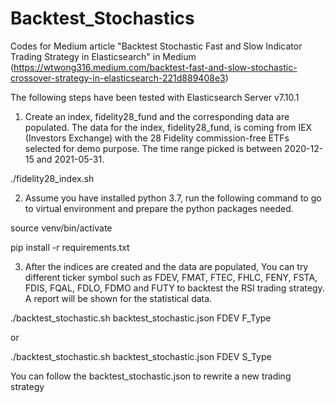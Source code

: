 # Backtest_Stochastics
Codes for Medium article "Backtest Stochastic Fast and Slow Indicator Trading Strategy in Elasticsearch" in Medium
(https://wtwong316.medium.com/backtest-fast-and-slow-stochastic-crossover-strategy-in-elasticsearch-221d889408e3)

The following steps have been tested with Elasticsearch Server v7.10.1

1. Create an index, fidelity28_fund and the corresponding data are populated. The data for the index, fidelity28_fund, is coming from IEX (Investors Exchange) with the 28 Fidelity commission-free ETFs selected for demo purpose. The time range picked is between 2020-12-15 and 2021-05-31.

./fidelity28_index.sh

2. Assume you have installed python 3.7, run the following command to go to virtual environment and prepare the python packages needed.

source venv/bin/activate

pip install -r requirements.txt

3. After the indices are created and the data are populated, You can try different ticker symbol such as FDEV, FMAT, FTEC, FHLC, FENY, FSTA, FDIS, FQAL, FDLO, FDMO and FUTY to backtest the RSI trading strategy. A report will be shown for the statistical data.

./backtest_stochastic.sh backtest_stochastic.json FDEV F_Type

or

./backtest_stochastic.sh backtest_stochastic.json FDEV S_Type

You can follow the backtest_stochastic.json to rewrite a new trading strategy

